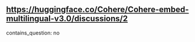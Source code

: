 ## https://huggingface.co/Cohere/Cohere-embed-multilingual-v3.0/discussions/2

contains_question: no